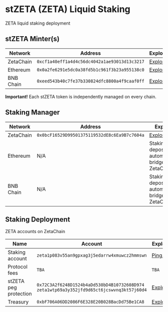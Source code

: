 # stZETA (ZETA) Liquid Staking
ZETA liquid staking deployment

## stZETA Minter(s)

| Network | Address | Explorer |
| -- | -- | -- |
| ZetaChain | `0xcf1a40eff1a4d4c56dc4042a1ae93013d13c3217` | [Explorer](https://zetachain.blockscout.com/address/0xcf1a40eff1a4d4c56dc4042a1ae93013d13c3217) |
| Ethereum | `0x0a2fe6291e5dc0a38fd5b1c961f3b23a955138c0` | [Explorer](https://etherscan.io/address/0x0a2fe6291e5dc0a38fd5b1c961f3b23a955138c0) |
| BNB Chain | `0xeed543b40c7fe37b330824dfc8800a4f9caaf0ff` | [Explorer](https://bscscan.com/address/0xeed543b40c7fe37b330824dfc8800a4f9caaf0ff) |

**Important!** Each stZETA token is independently managed on every chain.

## Staking Manager
| Network | Address | Explorer |
| -- | -- | -- |
| ZetaChain | `0x0bcF16529D99501375119532dE8c6Ea9B7c7604a` | [Explorer](https://zetachain.blockscout.com/address/0x0bcF16529D99501375119532dE8c6Ea9B7c7604a) |
| Ethereum | N/A | Staking deposits are automatically bridged to ZetaChain |
| BNB Chain | N/A | Staking deposits are automatically bridged to ZetaChain |

## Staking Deployment
ZETA accounts on ZetaChain

| Name | Account | Explorer |
| -- | -- | -- |
| Staking account | `zeta1p083v55an9gpxag3j5edarrw4xmuwcz2hmmswn` | [Ping.pub](https://ping.pub/zetachain/account/zeta1p083v55an9gpxag3j5edarrw4xmuwcz2hmmswn) |
| Protocol fees | `TBA` | `TBA` |
| stZETA peg protection | `0x72C3A2f6248D1524b4aDd530bD4B10732608D974` <br> `zeta1wtp69a3y352jfd9d65ct6jcswvnq3kt57j60d4` | [Explorer](https://zetachain.blockscout.com/address/0x72C3A2f6248D1524b4aDd530bD4B10732608D974) |
| Treasury | `0xbF706A06DD2086F6E328E20B028BacDd75Be1CA8` | [Explorer](https://zetachain.blockscout.com/address/0xbF706A06DD2086F6E328E20B028BacDd75Be1CA8) |

